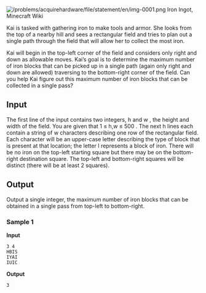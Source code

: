 ![/problems/acquirehardware/file/statement/en/img-0001.png](https://open.kattis.com/problems/acquirehardware/file/statement/en/img-0001.png)
Iron Ingot, Minecraft Wiki

Kai is tasked with gathering iron to make tools and armor.
She looks from the top of a nearby hill and sees a rectangular
field and tries to plan out a single path through the field
that will allow her to collect the most iron.

Kai will begin in the top-left corner of the field and
considers only right and down as allowable
moves. Kai’s goal is to determine the maximum number of iron
blocks that can be picked up in a single path (again only right and down are allowed) traversing to the
bottom-right corner of the field. Can you help Kai figure out
this maximum number of iron blocks that can be collected in a
single pass?

## Input
The first line of the input contains two integers, h and w , the height and width of the
field. You are given that 1 ≤
h,w ≤ 500 . The next h lines each contain a string of w characters describing
one row of the rectangular field. Each character will be an
upper-case letter describing the type of block that is present
at that location; the letter I represents a block of iron. There will be no iron on the
top-left starting square but there may be on the bottom-right
destination square. The top-left and bottom-right squares will
be distinct (there will be at least 2 squares).

## Output
Output a single integer, the maximum number of iron blocks
that can be obtained in a single pass from top-left to
bottom-right.

### Sample 1
**Input**
```text
3 4
HBIS
IYAI
IUIC
```
**Output**
```text
3
```

